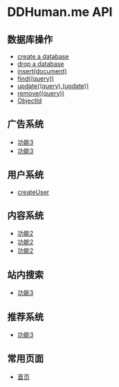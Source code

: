 # DDHuman.me API

## 数据库操作

- [create a database](/chapters/数据库操作/create-a-database.md)
- [drop a database](/chapters/数据库操作/drop-a-database.md)
- [insert(document)](/chapters/数据库操作/insert(document).md)
- [find((query))](/chapters/数据库操作/find((query)).md)
- [update((query),(update))](/chapters/数据库操作/update((query),(update)).md)
- [remove((query))](/chapters/数据库操作/remove((query)).md)
- [ObjectId](/chapters/数据库操作/ObjectId.md)

## 广告系统
- [功能3](/chapters/广告系统/功能3.md)	
- [功能3](/chapters/广告系统/功能3.md)

## 用户系统

- [createUser](/chapters/用户系统/createUser.md)

## 内容系统

- [功能2](/chapters/内容系统/功能2.md)
- [功能2](/chapters/内容系统/功能2.md)
- [功能2](/chapters/内容系统/功能2.md)

## 站内搜索

- [功能3](/chapters/站内搜索/功能3.md)

## 推荐系统

- [功能3](/chapters/推荐搜索/功能3.md)

## 常用页面

- [首页](/chapters/常用页面/首页.md)